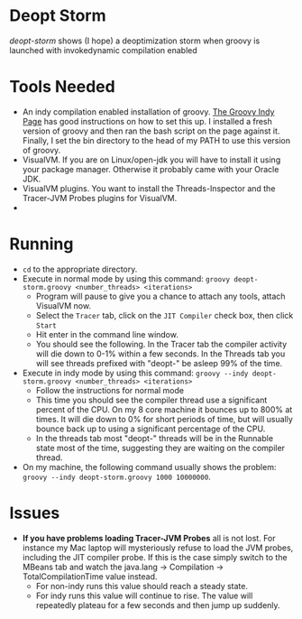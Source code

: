 # Deopt Storm

*deopt-storm* shows (I hope) a deoptimization storm when groovy is launched with invokedynamic compilation enabled

# Tools Needed

* An indy compilation enabled installation of groovy. [The Groovy Indy Page](http://groovy-lang.org/indy.html) has good instructions on how to set this up. I installed a fresh version of groovy and then ran the bash script on the page against it. Finally, I set the bin directory to the head of my PATH to use this version of groovy.
* VisualVM. If you are on Linux/open-jdk you will have to install it using your package manager. Otherwise it probably came with your Oracle JDK.
* VisualVM plugins. You want to install the Threads-Inspector and the Tracer-JVM Probes plugins for VisualVM.
* 
# Running

* `cd` to the appropriate directory.
* Execute in normal mode by using this command: `groovy deopt-storm.groovy <number_threads> <iterations>`
    * Program will pause to give you a chance to attach any tools, attach VisualVM now.
    * Select the `Tracer` tab, click on the `JIT Compiler` check box, then click `Start`
    * Hit enter in the command line window.
    * You should see the following. In the Tracer tab the compiler activity will die down to 0-1% within a few seconds. In the Threads tab you will see threads prefixed with "deopt-" be asleep 99% of the time.
* Execute in indy mode by using this command: `groovy --indy deopt-storm.groovy <number_threads> <iterations>`
    * Follow the instructions for normal mode
    * This time you should see the compiler thread use a significant percent of the CPU. On my 8 core machine it bounces up to 800% at times. It will die down to 0% for short periods of time, but will usually bounce back up to using a significant percentage of the CPU.
    * In the threads tab most "deopt-" threads will be in the Runnable state most of the time, suggesting they are waiting on the compiler thread.
* On my machine, the following command usually shows the problem: `groovy --indy deopt-storm.groovy 1000 10000000`.

# Issues
* **If you have problems loading Tracer-JVM Probes** all is not lost. For instance my Mac laptop will mysteriously refuse to load the JVM probes, including the JIT compiler probe. If this is the case simply switch to the MBeans tab and watch the java.lang -> Compilation -> TotalCompilationTime value instead.
    * For non-indy runs this value should reach a steady state.
    * For indy runs this value will continue to rise. The value will repeatedly plateau for a few seconds and then jump up suddenly.
